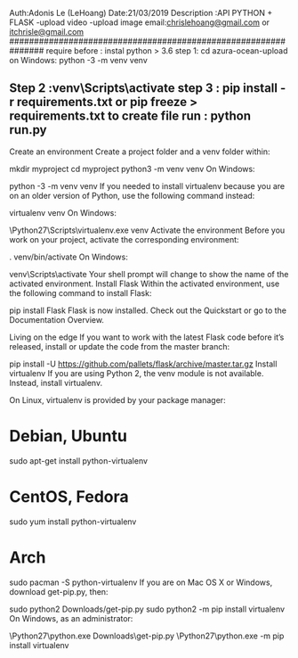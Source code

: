 Auth:Adonis Le (LeHoang)
Date:21/03/2019
Description :API PYTHON + FLASK
-upload video
-upload image
email:chrislehoang@gmail.com or itchrisle@gmail.com
###############################################################
require before : instal python > 3.6
step 1: cd azura-ocean-upload
on Windows:
python -3 -m venv venv

Step 2 :venv\Scripts\activate
step 3 : pip install -r requirements.txt or pip freeze > requirements.txt to create file
run : python run.py
-------------------------------
Create an environment
Create a project folder and a venv folder within:

mkdir myproject
cd myproject
python3 -m venv venv
On Windows:

python -3 -m venv venv
If you needed to install virtualenv because you are on an older version of Python, use the following command instead:

virtualenv venv
On Windows:

\Python27\Scripts\virtualenv.exe venv
Activate the environment
Before you work on your project, activate the corresponding environment:

. venv/bin/activate
On Windows:

venv\Scripts\activate
Your shell prompt will change to show the name of the activated environment.
Install Flask
Within the activated environment, use the following command to install Flask:

pip install Flask
Flask is now installed. Check out the Quickstart or go to the Documentation Overview.

Living on the edge
If you want to work with the latest Flask code before it’s released, install or update the code from the master branch:

pip install -U https://github.com/pallets/flask/archive/master.tar.gz
Install virtualenv
If you are using Python 2, the venv module is not available. Instead, install virtualenv.

On Linux, virtualenv is provided by your package manager:

# Debian, Ubuntu
sudo apt-get install python-virtualenv

# CentOS, Fedora
sudo yum install python-virtualenv

# Arch
sudo pacman -S python-virtualenv
If you are on Mac OS X or Windows, download get-pip.py, then:

sudo python2 Downloads/get-pip.py
sudo python2 -m pip install virtualenv
On Windows, as an administrator:

\Python27\python.exe Downloads\get-pip.py
\Python27\python.exe -m pip install virtualenv
